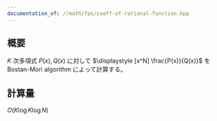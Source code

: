 ```yaml
---
documentation_of: //math/fps/coeff-of-rational-function.hpp
---
```


## 概要

$K$ 次多項式 $P(x), Q(x)$ に対して $\displaystyle [x^N] \frac{P(x)}{Q(x)}$ を Bostan-Mori algorithm によって計算する。

## 計算量

$O(K \log K \log N)$
